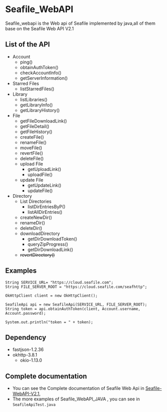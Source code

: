 # Seafile_WebAPI
Seafile_webapi is the Web api of Seafile implemented by java,all of them base on the Seafile Web API V2.1

## List of the API
 - Account
    - ping()
    - obtainAuthToken()
    - checkAccountInfo()
    - getServerInformation()
 - Starred Files
    - listStarredFiles()
 - Library
    - listLibraries()
    - getLibraryInfo()
    - getLibraryHistory()
 - File
    - getFileDownloadLink()
    - getFileDetail()
    - getFileHistory()
    - createFile()
    - renameFile()
    - moveFile()
    - revertFile()
    - deleteFile()
    - upload File
        - getUploadLink()
        - uploadFile()
    - update File
        - getUpdateLink()
        - updateFile()
 - Directory
     - List Directories
        - listDirEntriesByP()
        - listAllDirEntries()
     - createNewDir()
     - renameDir()
     - deleteDir()
     - downloadDirectory
         - getDirDownloadToken()
         - queryZipProgress()
         - getDirDownloadLink()
     - ~~revertDirectory()~~
 
 
## Examples

    String SERVICE_URL= "https://cloud.seafile.com";
    String FILE_SERVER_ROOT = "https://cloud.seafile.com/seafhttp";
    
    OkHttpClient client = new OkHttpClient();
    
    SeafileApi api = new SeafileApi(SERVICE_URL, FILE_SERVER_ROOT);
    String token = api.obtainAuthToken(client, Account.username, Account.password);
    
    System.out.println("token = " + token);

## Dependency
 - fastjson-1.2.36
 - okhttp-3.8.1
    - okio-1.13.0
    
## Complete documentation
 - You can see the Complete documentation of Seafile Web Api in [Seafile-WebAPI-V2.1](https://manual.seafile.com/develop/web_api_v2.1.html), 
 - The more examples of Seafile_WebAPI_JAVA , you can see in `SeafileApiTest.java`